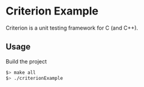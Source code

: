 # Criterion Example

Criterion is a unit testing framework for C (and C++).

## Usage

Build the project
```bash
$> make all
$> ./criterionExample
```
